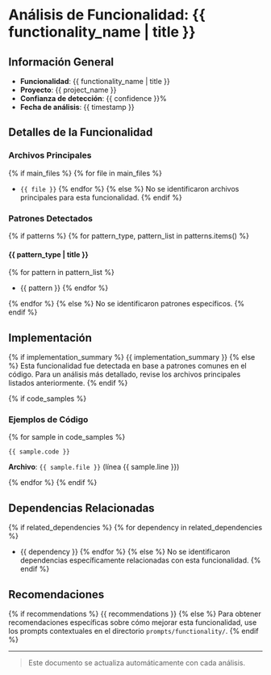 # Análisis de Funcionalidad: {{ functionality_name | title }}

## Información General

- **Funcionalidad**: {{ functionality_name | title }}
- **Proyecto**: {{ project_name }}
- **Confianza de detección**: {{ confidence }}%
- **Fecha de análisis**: {{ timestamp }}

## Detalles de la Funcionalidad

### Archivos Principales

{% if main_files %}
{% for file in main_files %}
- `{{ file }}`
{% endfor %}
{% else %}
No se identificaron archivos principales para esta funcionalidad.
{% endif %}

### Patrones Detectados

{% if patterns %}
{% for pattern_type, pattern_list in patterns.items() %}
#### {{ pattern_type | title }}

{% for pattern in pattern_list %}
- {{ pattern }}
{% endfor %}

{% endfor %}
{% else %}
No se identificaron patrones específicos.
{% endif %}

## Implementación

{% if implementation_summary %}
{{ implementation_summary }}
{% else %}
Esta funcionalidad fue detectada en base a patrones comunes en el código. Para un análisis más detallado,
revise los archivos principales listados anteriormente.
{% endif %}

{% if code_samples %}
### Ejemplos de Código

{% for sample in code_samples %}
```{{ sample.language }}
{{ sample.code }}
```
**Archivo**: `{{ sample.file }}` (línea {{ sample.line }})

{% endfor %}
{% endif %}

## Dependencias Relacionadas

{% if related_dependencies %}
{% for dependency in related_dependencies %}
- {{ dependency }}
{% endfor %}
{% else %}
No se identificaron dependencias específicamente relacionadas con esta funcionalidad.
{% endif %}

## Recomendaciones

{% if recommendations %}
{{ recommendations }}
{% else %}
Para obtener recomendaciones específicas sobre cómo mejorar esta funcionalidad, use los prompts
contextuales en el directorio `prompts/functionality/`.
{% endif %}

---

> Este documento se actualiza automáticamente con cada análisis.
